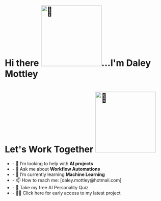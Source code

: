 
<div>
<h1>Hi there <a href="https://daleymottley.com" target="_blank"><img alt="👋" src="https://raw.githubusercontent.com/dmotts/dmotts/main/static/images/hi.gif" width="190" /></a>...I'm Daley Mottley </h1>
  <div  align="left">
    <h1>Let's Work Together <img alt="🤝" src="https://raw.githubusercontent.com/dmotts/dmotts/main/static/images/handshake.gif" width="190" /></h1>
   <ul>
     <li>- 🤔 I’m looking to help with <strong>AI projects</strong></span></li>
     <li>- 💬 Ask me about <strong>Workflow Automations</strong></span></li>     
     <li>- 🌱 I’m currently learning <strong>Machine Learning</strong></li>
     <li>- 📫 How to reach me:  [daley.mottley@hotmail.com]</li>
     <li>- 📝 Take my free <a href="https://ai-ready.daleymottley.com/quiz?utm_source=github&utm_medium=profile-page" style="text-decoration: none;">AI Personality Quiz</a></li>
     <li>- 🧑‍💻 <a href="https://ai-ready.daleymottley.com/?utm_source=github&utm_medium=profile-page" style="text-decoration: none;">Click here for early access to my latest project</a></li>
   </ul>
  </div>
